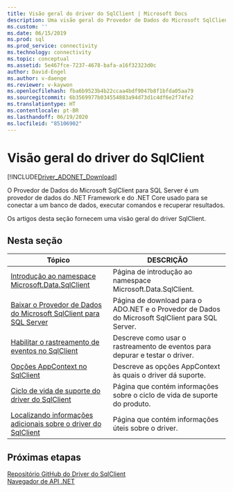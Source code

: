 ```yaml
---
title: Visão geral do driver do SqlClient | Microsoft Docs
description: Uma visão geral do Provedor de Dados do Microsoft SqlClient para SQL Server.
ms.custom: ''
ms.date: 06/15/2019
ms.prod: sql
ms.prod_service: connectivity
ms.technology: connectivity
ms.topic: conceptual
ms.assetid: 5e467fce-7237-4678-bafa-a16f32323d0c
author: David-Engel
ms.author: v-daenge
ms.reviewer: v-kaywon
ms.openlocfilehash: fba6b9523b4b22ccaa4bdf9047b8f1bfda05aa79
ms.sourcegitcommit: 6b3569977b034554883a94d73d1c4df6e2f74fe2
ms.translationtype: HT
ms.contentlocale: pt-BR
ms.lasthandoff: 06/19/2020
ms.locfileid: "85106902"
---
```

# <a name="overview-of-the-sqlclient-driver"></a>Visão geral do driver do SqlClient

[!INCLUDE[Driver_ADONET_Download](../../includes/driver_adonet_download.md)]

 O Provedor de Dados do Microsoft SqlClient para SQL Server é um provedor de dados do .NET Framework e do .NET Core usado para se conectar a um banco de dados, executar comandos e recuperar resultados.  
  
 Os artigos desta seção fornecem uma visão geral do driver SqlClient.
  
## <a name="in-this-section"></a>Nesta seção  
  
|Tópico|DESCRIÇÃO|  
|-----------|-----------------|  
|[Introdução ao namespace Microsoft.Data.SqlClient](introduction-microsoft-data-sqlclient-namespace.md)|Página de introdução ao namespace Microsoft.Data.SqlClient.|  
|[Baixar o Provedor de Dados do Microsoft SqlClient para SQL Server](download-microsoft-sqlclient-data-provider.md)|Página de download para o ADO.NET e o Provedor de Dados do Microsoft SqlClient para SQL Server.|  
|[Habilitar o rastreamento de eventos no SqlClient](enable-eventsource-tracing.md)|Descreve como usar o rastreamento de eventos para depurar e testar o driver.|  
|[Opções AppContext no SqlClient](appcontext-switches.md)|Descreve as opções AppContext às quais o driver dá suporte.|  
|[Ciclo de vida de suporte do driver do SqlClient](sqlclient-driver-support-lifecycle.md)|Página que contém informações sobre o ciclo de vida de suporte do produto.|  
|[Localizando informações adicionais sobre o driver do SqlClient](find-additional-sqlclient-driver-information.md)|Página que contém informações úteis sobre o driver.|  

## <a name="next-steps"></a>Próximas etapas
 [Repositório GitHub do Driver do SqlClient](https://github.com/dotnet/SqlClient)  
 [Navegador de API .NET](https://docs.microsoft.com/dotnet/api/)